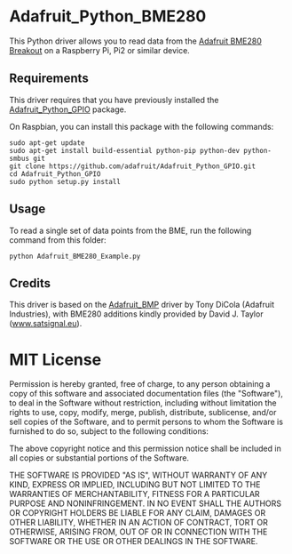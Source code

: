 # Adafruit_Python_BME280

This Python driver allows you to read data from the [Adafruit BME280 Breakout](https://www.adafruit.com/products/2652) on a Raspberry Pi, Pi2 or similar device.

## Requirements

This driver requires that you have previously installed the
[Adafruit_Python_GPIO](https://github.com/adafruit/Adafruit_Python_GPIO) package.

On Raspbian, you can install this package with the following commands:

```
sudo apt-get update
sudo apt-get install build-essential python-pip python-dev python-smbus git
git clone https://github.com/adafruit/Adafruit_Python_GPIO.git
cd Adafruit_Python_GPIO
sudo python setup.py install
```

## Usage

To read a single set of data points from the BME, run the following command
from this folder:

```
python Adafruit_BME280_Example.py
```

## Credits

This driver is based on the [Adafruit_BMP](https://github.com/adafruit/Adafruit_Python_BMP)
driver by Tony DiCola (Adafruit Industries), with BME280 additions kindly provided by
David J. Taylor (www.satsignal.eu).

# MIT License

Permission is hereby granted, free of charge, to any person obtaining a copy
of this software and associated documentation files (the "Software"), to deal
in the Software without restriction, including without limitation the rights
to use, copy, modify, merge, publish, distribute, sublicense, and/or sell
copies of the Software, and to permit persons to whom the Software is
furnished to do so, subject to the following conditions:

The above copyright notice and this permission notice shall be included in
all copies or substantial portions of the Software.

THE SOFTWARE IS PROVIDED "AS IS", WITHOUT WARRANTY OF ANY KIND, EXPRESS OR
IMPLIED, INCLUDING BUT NOT LIMITED TO THE WARRANTIES OF MERCHANTABILITY,
FITNESS FOR A PARTICULAR PURPOSE AND NONINFRINGEMENT. IN NO EVENT SHALL THE
AUTHORS OR COPYRIGHT HOLDERS BE LIABLE FOR ANY CLAIM, DAMAGES OR OTHER
LIABILITY, WHETHER IN AN ACTION OF CONTRACT, TORT OR OTHERWISE, ARISING FROM,
OUT OF OR IN CONNECTION WITH THE SOFTWARE OR THE USE OR OTHER DEALINGS IN
THE SOFTWARE.
